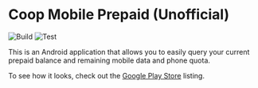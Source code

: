 # Coop Mobile Prepaid (Unofficial)

![Build](https://github.com/frececroka/coop-mobile/workflows/Build/badge.svg) ![Test](https://github.com/frececroka/coop-mobile/workflows/Test/badge.svg)

This is an Android application that allows you to easily query your current prepaid balance and remaining mobile data and phone quota.

To see how it looks, check out the [Google Play Store](https://play.google.com/store/apps/details?id=de.lorenzgorse.coopmobile) listing.
